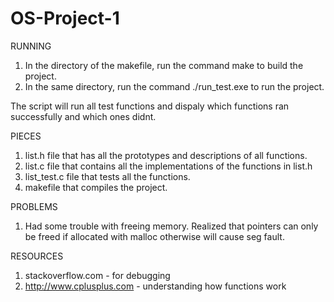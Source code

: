 # OS-Project-1

RUNNING
1. In the directory of the makefile, run the command make to build the project.
2. In the same directory, run the command ./run_test.exe to run the project.

The script will run all test functions and dispaly which
functions ran successfully and which ones didnt.

PIECES
1. list.h file that has all the prototypes and descriptions of all functions.
2. list.c file that contains all the implementations of the functions in list.h
3. list_test.c file that tests all the functions.
4. makefile that compiles the project.

PROBLEMS
1. Had some trouble with freeing memory. Realized that pointers can only be
freed if allocated with malloc otherwise will cause seg fault.

RESOURCES
1. stackoverflow.com - for debugging
2. http://www.cplusplus.com - understanding how functions work

